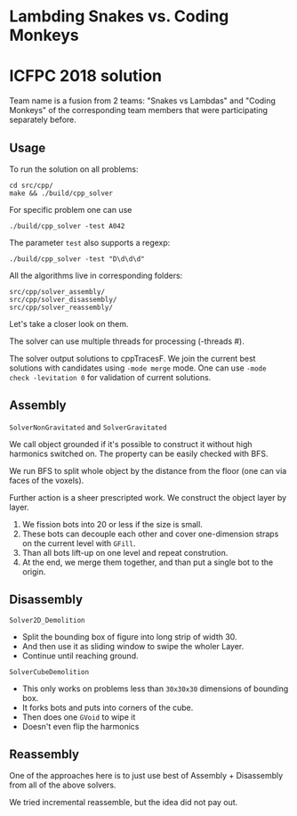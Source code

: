 # Lambding Snakes vs. Coding Monkeys
# ICFPC 2018 solution

Team name is a fusion from 2 teams: "Snakes vs Lambdas" and "Coding Monkeys" of
the corresponding team members that were participating separately before.

## Usage


To run the solution on all problems:
```
cd src/cpp/
make && ./build/cpp_solver
```

For specific problem one can use
```
./build/cpp_solver -test A042
```

The parameter `test` also supports a regexp:
```
./build/cpp_solver -test "D\d\d\d"
```

All the algorithms live in corresponding folders:
```
src/cpp/solver_assembly/
src/cpp/solver_disassembly/
src/cpp/solver_reassembly/
```

Let's take a closer look on them.

The solver can use multiple threads for processing (-threads #).

The solver output solutions to cppTracesF. We join the current best solutions with candidates using `-mode merge` mode.
One can use `-mode check -levitation 0` for validation of current solutions.

## Assembly

`SolverNonGravitated` and `SolverGravitated`

We call object grounded if it's possible to construct it without high harmonics switched on. The property can be easily checked with BFS.

We run BFS to split whole object by the distance from the floor (one can via faces of the voxels).

Further action is a sheer prescripted work. We construct the object layer by layer.

1. We fission bots into 20 or less if the size is small.
2. These bots can decouple each other and cover one-dimension straps on the current level with `GFill`.
3. Than all bots lift-up on one level and repeat constrution.
4. At the end, we merge them together, and than put a single bot to the origin.

## Disassembly

`Solver2D_Demolition`

 * Split the bounding box of figure into long strip of width 30.
 * And then use it as sliding window to swipe the wholer Layer.
 * Continue until reaching ground.


`SolverCubeDemolition`

* This only works on problems less than `30x30x30` dimensions of bounding box.
* It forks bots and puts into corners of the cube.
* Then does one `GVoid` to wipe it
* Doesn't even flip the harmonics



## Reassembly

One of the approaches here is to just use best of Assembly + Disassembly from all of the above solvers.

We tried incremental reassemble, but the idea did not pay out.

